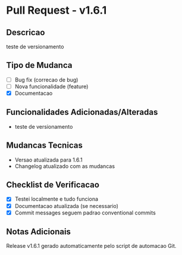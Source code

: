 ﻿# Pull Request - v1.6.1

## Descricao
teste de versionamento

## Tipo de Mudanca
- [ ] Bug fix (correcao de bug)
- [ ] Nova funcionalidade (feature)
- [x] Documentacao

## Funcionalidades Adicionadas/Alteradas
- teste de versionamento

## Mudancas Tecnicas
- Versao atualizada para 1.6.1
- Changelog atualizado com as mudancas

## Checklist de Verificacao
- [x] Testei localmente e tudo funciona
- [x] Documentacao atualizada (se necessario)
- [x] Commit messages seguem padrao conventional commits

## Notas Adicionais
Release v1.6.1 gerado automaticamente pelo script de automacao Git.
